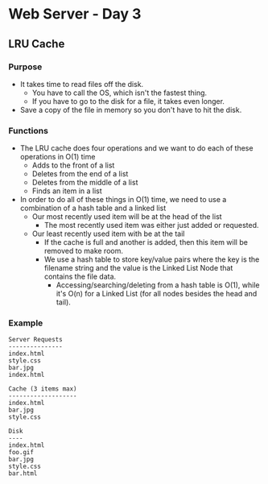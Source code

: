 # Web Server - Day 3

## LRU Cache

### Purpose

- It takes time to read files off the disk.
  - You have to call the OS, which isn't the fastest thing.
  - If you have to go to the disk for a file, it takes even longer.
- Save a copy of the file in memory so you don't have to hit the disk.

### Functions

- The LRU cache does four operations and we want to do each of these operations in O(1) time
  - Adds to the front of a list
  - Deletes from the end of a list
  - Deletes from the middle of a list
  - Finds an item in a list
- In order to do all of these things in O(1) time, we need to use a combination of a hash table and a linked list
  - Our most recently used item will be at the head of the list
    - The most recently used item was either just added or requested.
  - Our least recently used item with be at the tail
    - If the cache is full and another is added, then this item will be removed to make room.
    - We use a hash table to store key/value pairs where the key is the filename string and the value is the Linked List Node that contains the file data.
      - Accessing/searching/deleting from a hash table is O(1), while it's O(n) for a Linked List (for all nodes besides the head and tail).

### Example

```
Server Requests
---------------
index.html
style.css
bar.jpg
index.html

Cache (3 items max)
-------------------
index.html
bar.jpg
style.css

Disk
----
index.html
foo.gif
bar.jpg
style.css
bar.html
```
